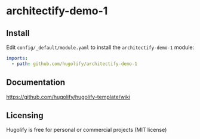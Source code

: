 # architectify-demo-1

## Install
Edit `config/_default/module.yaml` to install the `architectify-demo-1` module:
```yml
imports:
  - path: github.com/hugolify/architectify-demo-1
```

## Documentation
https://github.com/hugolify/hugolify-template/wiki

## Licensing
Hugolify is free for personal or commercial projects (MIT license)
